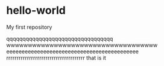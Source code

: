 # hello-world
My first repository

qqqqqqqqqqqqqqqqqqqqqqqqqqqqqqqqq
wwwwwwwwwwwwwwwwwwwwwwwwwwwwwwwwwww
eeeeeeeeeeeeeeeeeeeeeeeeeeeeeeeeeeeeeeeeeee
rrrrrrrrrrrrrrrrrrrrrrrrrrrrrrrrrrrrrr
that is it
